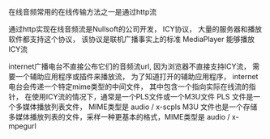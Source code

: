 在线音频常用的在线传输方法之一是通过http流

通过http实现在线音频流是Nullsoft的公司开发，
ICY协议， 大量的服务器和播放软件都支持这个协议， 该协议是联机广播事实上的标准
MediaPlayer 能够播放ICY流

internet广播电台不直接公布它们的音频流url,  因为浏览器不直接支持ICY流， 需要一个辅助应用程序或插件来播放流，
为了知道打开的辅助应用程序，  internet电台会传递一个特定mime类型的中间文件，
其中包含一个指向实际在线流的指针， 在使用ICY流的情况下，通常是一个PLS文件或一个M3U文件
PLS 文件是一个多媒体播放列表文件， MIME类型是  audio / x-scpls
M3U 文件也是一个存储多媒体播放列表的文件，采样一种更基本的格式，MIME类型是  audio / x-mpegurl



